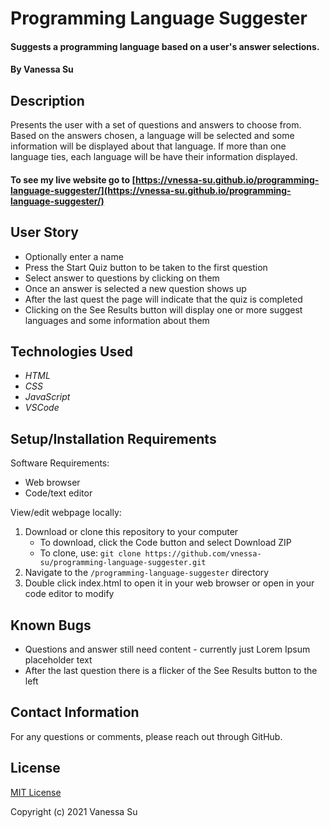 # Programming Language Suggester

#### Suggests a programming language based on a user's answer selections.

#### By Vanessa Su

## Description

Presents the user with a set of questions and answers to choose from. Based on the answers chosen, a language will be selected and some information will be displayed about that language. If more than one language ties, each language will be have their information displayed.

#### To see my live website go to [https://vnessa-su.github.io/programming-language-suggester/](https://vnessa-su.github.io/programming-language-suggester/)

## User Story

* Optionally enter a name
* Press the Start Quiz button to be taken to the first question
* Select answer to questions by clicking on them
* Once an answer is selected a new question shows up
* After the last quest the page will indicate that the quiz is completed
* Clicking on the See Results button will display one or more suggest languages and some information about them

## Technologies Used

* _HTML_
* _CSS_
* _JavaScript_
* _VSCode_

## Setup/Installation Requirements

Software Requirements:
* Web browser
* Code/text editor

View/edit webpage locally:
1. Download or clone this repository to your computer
    * To download, click the Code button and select Download ZIP
    * To clone, use: `git clone https://github.com/vnessa-su/programming-language-suggester.git`
2. Navigate to the `/programming-language-suggester` directory
3. Double click index.html to open it in your web browser or open in your code editor to modify

## Known Bugs

* Questions and answer still need content - currently just Lorem Ipsum placeholder text
* After the last question there is a flicker of the See Results button to the left

## Contact Information

For any questions or comments, please reach out through GitHub.

## License

[MIT License](license)

Copyright (c) 2021 Vanessa Su